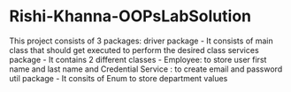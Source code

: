 # Rishi-Khanna-OOPsLabSolution
This project consists of 3 packages: 
driver package - It consists of main class that should get executed to perform the desired class
services package - It contains 2 different classes - Employee: to store user first name and last name and Credential Service : to create email and password
util package - It consits of Enum to store department values
